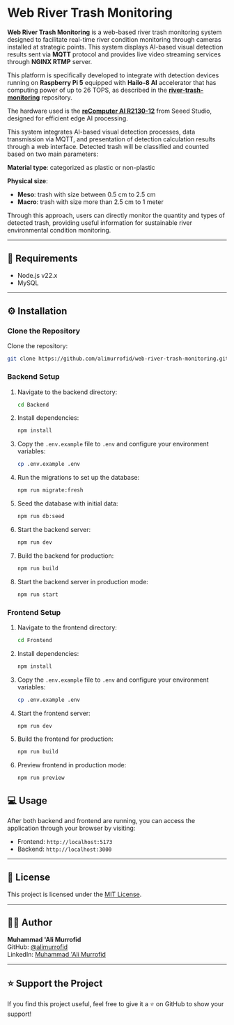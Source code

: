 # Web River Trash Monitoring

**Web River Trash Monitoring** is a web-based river trash monitoring system designed to facilitate real-time river condition monitoring through cameras installed at strategic points. This system displays AI-based visual detection results sent via **MQTT** protocol and provides live video streaming services through **NGINX RTMP** server.

This platform is specifically developed to integrate with detection devices running on **Raspberry Pi 5** equipped with **Hailo-8 AI** accelerator that has computing power of up to 26 TOPS, as described in the **[river-trash-monitoring](https://github.com/alimurrofid/river-trash-monitoring/tree/main/raspberrypi_hailoai)** repository.

The hardware used is the **[reComputer AI R2130-12](https://www.seeedstudio.com/reComputer-AI-R2130-12-p-6368.html)** from Seeed Studio, designed for efficient edge AI processing.

This system integrates AI-based visual detection processes, data transmission via MQTT, and presentation of detection calculation results through a web interface. Detected trash will be classified and counted based on two main parameters:

**Material type**: categorized as plastic or non-plastic

**Physical size**:
- **Meso**: trash with size between 0.5 cm to 2.5 cm
- **Macro**: trash with size more than 2.5 cm to 1 meter

Through this approach, users can directly monitor the quantity and types of detected trash, providing useful information for sustainable river environmental condition monitoring.

---

## 🚀 Requirements
- Node.js v22.x
- MySQL

---

## ⚙️ Installation

### Clone the Repository
Clone the repository:
```bash
git clone https://github.com/alimurrofid/web-river-trash-monitoring.git
```

### Backend Setup
1. Navigate to the backend directory:
   ```bash
   cd Backend
   ```
2. Install dependencies:
   ```bash
   npm install
   ```
3. Copy the `.env.example` file to `.env` and configure your environment variables:
   ```bash
   cp .env.example .env
   ```
4. Run the migrations to set up the database:
   ```bash
   npm run migrate:fresh
   ```
5. Seed the database with initial data:
   ```bash
   npm run db:seed
   ```
6. Start the backend server:
   ```bash
   npm run dev
   ```
7. Build the backend for production:
   ```bash
   npm run build
   ```
8. Start the backend server in production mode:
   ```bash
   npm run start
   ```

### Frontend Setup
1. Navigate to the frontend directory:
   ```bash
   cd Frontend
   ```
2. Install dependencies:
   ```bash
   npm install
   ```
3. Copy the `.env.example` file to `.env` and configure your environment variables:
   ```bash
   cp .env.example .env
   ```
4. Start the frontend server:
   ```bash
   npm run dev
   ```
5. Build the frontend for production:
   ```bash
   npm run build
   ```
6. Preview frontend in production mode:
   ```bash
   npm run preview
   ```

## 💻 Usage
After both backend and frontend are running, you can access the application through your browser by visiting:
- Frontend: `http://localhost:5173`
- Backend: `http://localhost:3000`

---

## 📄 License

This project is licensed under the [MIT License](LICENSE).

---

## 🙋‍♂️ Author

**Muhammad 'Ali Murrofid**  
GitHub: [@alimurrofid](https://github.com/alimurrofid)  
LinkedIn: [Muhammad 'Ali Murrofid](https://www.linkedin.com/in/muhammad-ali-murrofid-320a2b254/)

---

## ⭐️ Support the Project

If you find this project useful, feel free to give it a ⭐ on GitHub to show your support!